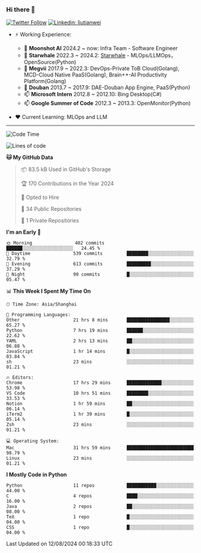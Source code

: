 ### Hi there 👋

[![Twitter Follow](https://img.shields.io/twitter/follow/tianweidut?style=social)](https://twitter.com/tianweidut)
[![Linkedin: liutianwei](https://img.shields.io/badge/-liutianwei-blue?style=flat-square&logo=Linkedin&logoColor=white&link=https://www.linkedin.com/in/liutianwei/)](https://www.linkedin.com/in/liutianwei/)

- ⚡ Working Experience:
  - 🔭 **Moonshot AI**  2024.2 ~ now: Infra Team - Software Engineer
  - 🌱 **Starwhale** 2022.3 ~ 2024.2: [Starwhale](https://github.com/star-whale/starwhale) - MLOps/LLMOps，OpenSource(Python)
  - 🌱 **Megvii** 2017.9 ~ 2022.3: DevOps-Private ToB Cloud(Golang), MCD-Cloud Native PaaS(Golang), Brain++-AI Productivity Platform(Golang)
  - 🌱 **Douban** 2013.7 ~ 2017.9: DAE-Douban App Engine, PaaS(Python)
  - 📫 **Microsoft Intern** 2012.8 ~ 2012.10: Bing Desktop(C#)
  - 📫 **Google Summer of Code** 2012.3 ~ 2013.3: OpenMonitor(Python)

- ❤️ Current Learning: MLOps and LLM

---
<!--START_SECTION:waka-->
![Code Time](http://img.shields.io/badge/Code%20Time-5%2C838%20hrs%2022%20mins-blue)

![Lines of code](https://img.shields.io/badge/From%20Hello%20World%20I%27ve%20Written-1.0%20million%20lines%20of%20code-blue)

**🐱 My GitHub Data** 

> 📦 83.5 kB Used in GitHub's Storage 
 > 
> 🏆 170 Contributions in the Year 2024
 > 
> 💼 Opted to Hire
 > 
> 📜 34 Public Repositories 
 > 
> 🔑 1 Private Repositories 
 > 
**I'm an Early 🐤** 

```text
🌞 Morning                402 commits         ██████░░░░░░░░░░░░░░░░░░░   24.45 % 
🌆 Daytime                539 commits         ████████░░░░░░░░░░░░░░░░░   32.79 % 
🌃 Evening                613 commits         █████████░░░░░░░░░░░░░░░░   37.29 % 
🌙 Night                  90 commits          █░░░░░░░░░░░░░░░░░░░░░░░░   05.47 % 
```


📊 **This Week I Spent My Time On** 

```text
🕑︎ Time Zone: Asia/Shanghai

💬 Programming Languages: 
Other                    21 hrs 8 mins       ████████████████░░░░░░░░░   65.27 % 
Python                   7 hrs 19 mins       ██████░░░░░░░░░░░░░░░░░░░   22.62 % 
YAML                     2 hrs 13 mins       ██░░░░░░░░░░░░░░░░░░░░░░░   06.88 % 
JavaScript               1 hr 14 mins        █░░░░░░░░░░░░░░░░░░░░░░░░   03.84 % 
sh                       23 mins             ░░░░░░░░░░░░░░░░░░░░░░░░░   01.21 % 

🔥 Editors: 
Chrome                   17 hrs 29 mins      █████████████░░░░░░░░░░░░   53.98 % 
VS Code                  10 hrs 51 mins      ████████░░░░░░░░░░░░░░░░░   33.53 % 
Notion                   1 hr 59 mins        ██░░░░░░░░░░░░░░░░░░░░░░░   06.14 % 
iTerm2                   1 hr 39 mins        █░░░░░░░░░░░░░░░░░░░░░░░░   05.14 % 
Zsh                      23 mins             ░░░░░░░░░░░░░░░░░░░░░░░░░   01.21 % 

💻 Operating System: 
Mac                      31 hrs 59 mins      █████████████████████████   98.79 % 
Linux                    23 mins             ░░░░░░░░░░░░░░░░░░░░░░░░░   01.21 % 
```

**I Mostly Code in Python** 

```text
Python                   11 repos            ███████████░░░░░░░░░░░░░░   44.00 % 
C                        4 repos             ████░░░░░░░░░░░░░░░░░░░░░   16.00 % 
Java                     2 repos             ██░░░░░░░░░░░░░░░░░░░░░░░   08.00 % 
TeX                      1 repo              █░░░░░░░░░░░░░░░░░░░░░░░░   04.00 % 
CSS                      1 repo              █░░░░░░░░░░░░░░░░░░░░░░░░   04.00 % 
```




 Last Updated on 12/08/2024 00:18:33 UTC
<!--END_SECTION:waka-->
